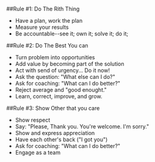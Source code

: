 ##Rule #1: Do The Rith Thing
* Have a plan, work the plan
* Measure your results
* Be accountable--see it; own it; solve it; do it;

##Rule #2: Do The Best You can
* Turn problem into opportunities
* Add value by becoming part of the solution
* Act with send of urgency... Do it now!
* Ask the question: "What else can I do?"
* Ask for coaching: "What can I do better?"
* Reject average and "good enought."
* Learn, correct, improve, and grow.

##Rule #3: Show Other that you care
* Show respect
* Say: "Please, Thank you. You're welcome. I'm sorry."
* Show and express appreciation
* Have each other's back ("I got you")
* Ask for coaching: "What can I do better?"
* Engage as a team
